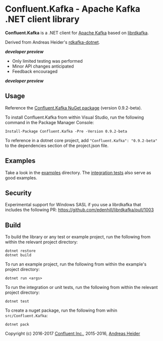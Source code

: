 Confluent.Kafka - Apache Kafka .NET client library
==================================================

**Confluent.Kafka** is a .NET client for [Apache Kafka](http://kafka.apache.org/) based on
[librdkafka](https://github.com/edenhill/librdkafka).

Derived from Andreas Heider's [rdkafka-dotnet](https://github.com/ah-/rdkafka-dotnet).

*****developer preview*****

- Only limited testing was performed
- Minor API changes anticipated
- Feedback encouraged

*****developer preview*****

## Usage

Reference the [Confluent.Kafka NuGet package](https://www.nuget.org/packages/Confluent.Kafka/) (version 0.9.2-beta).

To install Confluent.Kafka from within Visual Studio, run the following command in the Package Manager Console:

```
Install-Package Confluent.Kafka -Pre -Version 0.9.2-beta
```

To reference in a dotnet core project, add `"Confluent.Kafka": "0.9.2-beta"` to the dependencies section of the project.json file.

## Examples

Take a look in the [examples](examples) directory. The [integration tests](test/Confluent.Kafka.IntegrationTests/Tests) also serve as good examples.

## Security

Experimental support for Windows SASL if you use a librdkafka that includes the following PR: https://github.com/edenhill/librdkafka/pull/1003

## Build

To build the library or any test or example project, run the following from within the relevant project directory:

```
dotnet restore
dotnet build
```

To run an example project, run the following from within the example's project directory:

```
dotnet run <args>
```

To run the integration or unit tests, run the following from within the relevant project directory:

```
dotnet test
```

To create a nuget package, run the following from wihin `src/Confluent.Kafka`:

```
dotnet pack
```


Copyright (c) 2016-2017 [Confluent Inc.](https://www.confluent.io), 2015-2016, [Andreas Heider](mailto:andreas@heider.io)

